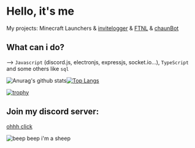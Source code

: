 # Hello, it's me


My projects: Minecraft Launchers & [invitelogger](https://invitelogger.me) & [FTNL](https://ftnl.fr) & [chaunBot](https://github.com/chaun14/chaunBot)

## What can i do?

--> `Javascript` (discord.js, electronjs, expressjs, socket.io...), `TypeScript` and some others like `sql`


![Anurag's github stats](https://github-readme-stats.vercel.app/api?username=chaun14&show_icons=true&theme=algolia)[![Top Langs](https://github-readme-stats.vercel.app/api/top-langs/?username=chaun14&theme=algolia)](https://github.com/anuraghazra/github-readme-stats)



[![trophy](https://github-profile-trophy.vercel.app/?username=chaun14&theme=chalk)](https://github.com/ryo-ma/github-profile-trophy)




## Join my discord server:

[ohhh click](https://discord.gg/dFD2VzV)

![beep beep i'm a sheep](https://64.media.tumblr.com/tumblr_m9py0wFtq01rshzllo1_500.gifv)
